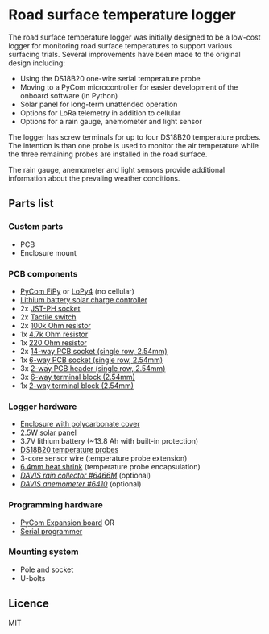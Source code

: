 # Road surface temperature logger

The road surface temperature logger was initially designed to be a low-cost logger for monitoring road surface temperatures to support various surfacing trials. Several improvements have been made to the original design including:

- Using the DS18B20 one-wire serial temperature probe
- Moving to a PyCom microcontroller for easier development of the onboard software (in Python)
- Solar panel for long-term unattended operation
- Options for LoRa telemetry in addition to cellular
- Options for a rain gauge, anemometer and light sensor

The logger has screw terminals for up to four DS18B20 temperature probes. The intention is than one probe is used to monitor the air temperature while the three remaining probes are installed in the road surface.

The rain gauge, anemometer and light sensors provide additional information about the prevaling weather conditions.

## Parts list

### Custom parts

- PCB
- Enclosure mount

### PCB components
- [PyCom FiPy](https://pycom.io/product/fipy/) or [LoPy4](https://pycom.io/product/lopy4) (no cellular)
- [Lithium battery solar charge controller](https://www.adafruit.com/product/390)
- 2x [JST-PH socket](https://nz.rs-online.com/web/p/products/8201422/)
- 2x [Tactile switch](https://nz.rs-online.com/web/p/products/4791413/)
- 2x [100k Ohm resistor](https://nz.rs-online.com/web/p/through-hole-fixed-resistors/7550704/)
- 1x [4.7k Ohm resistor](https://nz.rs-online.com/web/p/through-hole-fixed-resistors/7077726/)
- 1x [220 Ohm resistor](https://nz.rs-online.com/web/p/through-hole-fixed-resistors/7077612/)
- 2x [14-way PCB socket (single row, 2.54mm)](https://nz.rs-online.com/web/p/products/1981500/)
- 1x [6-way PCB socket (single row, 2.54mm)](https://nz.rs-online.com/web/p/pcb-sockets/1981494)
- 3x [2-way PCB header (single row, 2.54mm)](https://nz.rs-online.com/web/p/pcb-headers/1802111/)
- 3x [6-way terminal block (2.54mm)](https://nz.rs-online.com/web/p/products/1918717/)
- 1x [2-way terminal block (2.54mm)](https://nz.rs-online.com/web/p/pcb-terminal-blocks/1919055/)


### Logger hardware
- [Enclosure with polycarbonate cover](https://www.digikey.co.nz/product-detail/en/bud-industries/PN-1325-CMB/377-1894-ND/2674158)
- [2.5W solar panel](https://www.seeedstudio.com/2-5W-Solar-Panel-116X160.html)
- 3.7V lithium battery (~13.8 Ah with built-in protection)
- [DS18B20 temperature probes](https://nz.rs-online.com/web/p/temperature-humidity-sensor-ics/1901709/)
- 3-core sensor wire (temperature probe extension)
- [6.4mm heat shrink](https://nz.rs-online.com/web/p/heat-shrink-cold-shrink-sleeves/0397821) (temperature probe encapsulation)
- [*DAVIS rain collector #6466M*](https://scientificsales.co.nz/davis-6466m-aerocone-rain-collector-pole-mount-0.2mm/) (optional)
- [*DAVIS anemometer #6410*](https://scientificsales.co.nz/davis-6410-anemometer-for-vantage-pro/) (optional)

### Programming hardware
- [PyCom Expansion board](https://pycom.io/product/expansion-board-3-0/) OR
- [Serial programmer](https://nz.rs-online.com/web/p/communication-wireless-development-tools/1346453/)

### Mounting system
- Pole and socket
- U-bolts

## Licence

MIT
